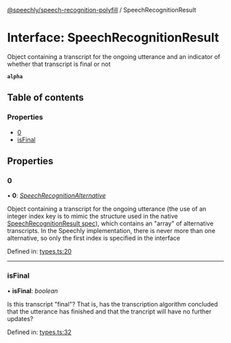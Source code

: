 [@speechly/speech-recognition-polyfill](../README.md) / SpeechRecognitionResult

# Interface: SpeechRecognitionResult

Object containing a transcript for the ongoing utterance and an indicator of whether that transcript is final or not

**`alpha`** 

## Table of contents

### Properties

- [0](speechrecognitionresult.md#0)
- [isFinal](speechrecognitionresult.md#isfinal)

## Properties

### 0

• **0**: [*SpeechRecognitionAlternative*](speechrecognitionalternative.md)

Object containing a transcript for the ongoing utterance (the use of an integer index key is to mimic the
structure used in the native [SpeechRecognitionResult spec](https://developer.mozilla.org/en-US/docs/Web/API/SpeechRecognitionResult)),
which contains an "array" of alternative transcripts. In the Speechly implementation, there is never more than one
alternative, so only the first index is specified in the interface

Defined in: [types.ts:20](https://github.com/JamesBrill/speech-recognition-polyfill/blob/a3993a8/src/types.ts#L20)

___

### isFinal

• **isFinal**: *boolean*

Is this transcript "final"? That is, has the transcription algorithm concluded that the utterance has finished and
that the trancript will have no further updates?

Defined in: [types.ts:32](https://github.com/JamesBrill/speech-recognition-polyfill/blob/a3993a8/src/types.ts#L32)
